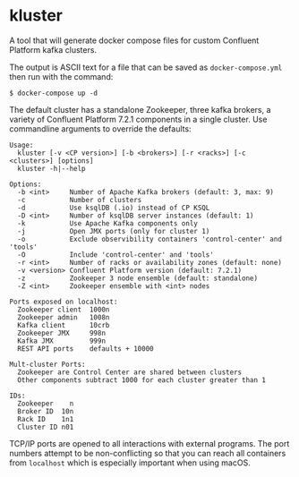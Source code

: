 # kluster

A tool that will generate docker compose files for custom Confluent Platform kafka clusters.

The output is ASCII text for a file that can be saved as `docker-compose.yml` then run with the command:

```
$ docker-compose up -d
```

The default cluster has a standalone Zookeeper, three kafka brokers, a variety of Confluent Platform 7.2.1 components in a single cluster. Use commandline arguments to override the defaults:

```
Usage:
  kluster [-v <CP version>] [-b <brokers>] [-r <racks>] [-c <clusters>] [options]
  kluster -h|--help

Options:
  -b <int>     Number of Apache Kafka brokers (default: 3, max: 9)
  -c           Number of clusters
  -d           Use ksqlDB (.io) instead of CP KSQL
  -D <int>     Number of ksqlDB server instances (default: 1)
  -k           Use Apache Kafka components only
  -j           Open JMX ports (only for cluster 1)
  -o           Exclude observibility containers 'control-center' and 'tools'
  -O           Include 'control-center' and 'tools'
  -r <int>     Number of racks or availability zones (default: none)
  -v <version> Confluent Platform version (default: 7.2.1)
  -z           Zookeeper 3 node ensemble (default: standalone)
  -Z <int>     Zookeeper ensemble with <int> nodes

Ports exposed on localhost:
  Zookeeper client  1000n
  Zookeeper admin   1008n
  Kafka client      10crb
  Zookeeper JMX     998n
  Kafka JMX         999n
  REST API ports    defaults + 10000

Mult-cluster Ports:
  Zookeeper are Control Center are shared between clusters
  Other components subtract 1000 for each cluster greater than 1

IDs:
  Zookeeper    n
  Broker ID  10n
  Rack ID    1n1
  Cluster ID n01
```

TCP/IP ports are opened to all interactions with external programs. The port numbers attempt to be non-conflicting so that you can reach all containers from `localhost` which is especially important when using macOS.



